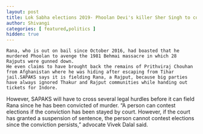 ```yaml
---
layout: post
title: Lok Sabha elections 2019- Phoolan Devi's killer Sher Singh to contest from indore 
author: Shivangi
categories: [ featured,politics ]
hidden: true
---
```

    Rana, who is out on bail since October 2016, had boasted that he murdered Phoolan to avenge the 1981 Behmai massacre in which 28 Rajputs were gunned down.
    He even claims to have brought back the remains of Prithviraj Chouhan from Afghanistan where he was hiding after escaping from Tihar jail.SAPAKS says it is fielding Rana, a Rajput, because big parties have always ignored Thakur and Rajput communities while handing out tickets for Indore.

However, SAPAKS will have to cross several legal hurdles before it can field Rana since he has been convicted of murder. “A person can contest elections if the conviction has been stayed by court. However, if the court has granted a suspension of sentence, the person cannot contest elections since the conviction persists,” advocate Vivek Dalal said. 